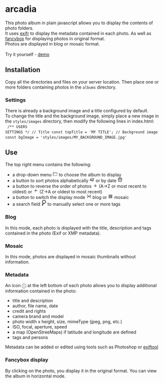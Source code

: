 # arcadia
This photo album in plain javascript allows you to display the contents of photo folders.<br />
It uses <a href="https://github.com/MikeKovarik/exifr">exifr</a> to display the metadata contained in each photo.
As well as <a href="https://fancyapps.com/fancybox/">fancybox</a> for displaying photos in original format.<br />
Photos are displayed in blog or mosaic format.
<br /><br />
Try it yourself - <a href="http://arcadia.lbpu3811.odns.fr" target="_blank">demo</a>
<br />
## Installation
Copy all the directories and files on your server location.
Then place one or more folders containing photos in the <code>albums</code> directory.

### Settings
There is already a background image and a title configured by default.<br />
To change the title and the background image, simply place a new image in the <code>styles/images</code> directory, then modify the following lines in index.html: <br />
<code>
/** USERS SETTINGS  */
// Title
const topTitle = 'MY TITLE';
// Background image
const bgImage = 'styles/images/MY_BACKGROUND_IMAGE.jpg'
</code>

## Use
The top right menu contains the following:
<ul>
<li>a drop-down menu <img src="icons/dossier.jpg" width="16" /> to choose the album to display</li>
<li>a button to sort photos alphabetically <img src="icons/alpha.jpg" width="16" /> or by date <img src="icons/calendar.jpg" width="16" /></li>
<li>a button to reverse the order of photos <img src="icons/arrowDown.jpg" width="16" /> (A->Z or most recent to oldest) or <img src="icons/arrowUp.jpg" width="16" /> (Z->A or oldest to most recent)</li>
<li>a button to switch the display mode <img src="icons/icon-blog.jpg" width="16" /> blog or <img src="icons/thumbnail-icon-18.jpg" width="16" /> mosaic</li>
<li>a search field <img src="icons/search.jpg" width="16" /> to manually select one or more tags</li>
</ul>

### Blog
In this mode, each photo is displayed with the title, description and tags contained in the photo (Exif or XMP metadata).

### Mosaic
In this mode, photos are displayed in mosaic thumbnails without information.

### Metadata
An icon &#9432; at the left bottom of each photo allows you to display additional information contained in the photo:
<ul>
    <li>title and description</li>
    <li>author, file name, date</li>
    <li>credit and rights</li>
    <li>camera brand and model</li>
    <li>photo width x height, size, mimeType (jpeg, png, etc.)</li>
    <li>ISO, focal, aperture, speed</li>
    <li>a map (OpenStreeMaps) if latitude and longitude are defined</li>
    <li>tags and persons</li>
</ul>

Metadata can be added or edited using tools such as Photoshop or <a href="https://exiftool.org/gui/" target="_blank">exiftool</a>

### Fancybox display
By clicking on the photo, you display it in the original format. You can view the album in horizontal mode.
